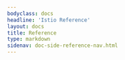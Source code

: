 ```yaml
---
bodyclass: docs
headline: 'Istio Reference'
layout: docs
title: Reference
type: markdown
sidenav: doc-side-reference-nav.html
---
```

